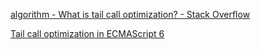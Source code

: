  

[algorithm - What is tail call optimization? - Stack Overflow](https://stackoverflow.com/questions/310974/what-is-tail-call-optimization) 

[Tail call optimization in ECMAScript 6](https://2ality.com/2015/06/tail-call-optimization.html) 